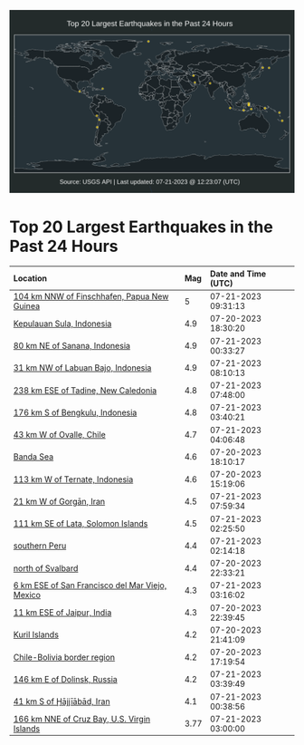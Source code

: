 ![Map](./map.png)

# Top 20 Largest Earthquakes in the Past 24 Hours

| Location | Mag | Date and Time (UTC) |
|:---|:---|:---|
| [104 km NNW of Finschhafen, Papua New Guinea](https://earthquake.usgs.gov/earthquakes/eventpage/us7000khd5) | 5 | 07-21-2023 09:31:13 |
| [Kepulauan Sula, Indonesia](https://earthquake.usgs.gov/earthquakes/eventpage/us7000kh75) | 4.9 | 07-20-2023 18:30:20 |
| [80 km NE of Sanana, Indonesia](https://earthquake.usgs.gov/earthquakes/eventpage/us7000khaz) | 4.9 | 07-21-2023 00:33:27 |
| [31 km NW of Labuan Bajo, Indonesia](https://earthquake.usgs.gov/earthquakes/eventpage/us7000khcr) | 4.9 | 07-21-2023 08:10:13 |
| [238 km ESE of Tadine, New Caledonia](https://earthquake.usgs.gov/earthquakes/eventpage/us7000khcn) | 4.8 | 07-21-2023 07:48:00 |
| [176 km S of Bengkulu, Indonesia](https://earthquake.usgs.gov/earthquakes/eventpage/us7000khbr) | 4.8 | 07-21-2023 03:40:21 |
| [43 km W of Ovalle, Chile](https://earthquake.usgs.gov/earthquakes/eventpage/us7000khbz) | 4.7 | 07-21-2023 04:06:48 |
| [Banda Sea](https://earthquake.usgs.gov/earthquakes/eventpage/us7000kh6q) | 4.6 | 07-20-2023 18:10:17 |
| [113 km W of Ternate, Indonesia](https://earthquake.usgs.gov/earthquakes/eventpage/us7000kh5t) | 4.6 | 07-20-2023 15:19:06 |
| [21 km W of Gorgān, Iran](https://earthquake.usgs.gov/earthquakes/eventpage/us7000khcq) | 4.5 | 07-21-2023 07:59:34 |
| [111 km SE of Lata, Solomon Islands](https://earthquake.usgs.gov/earthquakes/eventpage/us7000khba) | 4.5 | 07-21-2023 02:25:50 |
| [southern Peru](https://earthquake.usgs.gov/earthquakes/eventpage/us7000khb9) | 4.4 | 07-21-2023 02:14:18 |
| [north of Svalbard](https://earthquake.usgs.gov/earthquakes/eventpage/us7000kh92) | 4.4 | 07-20-2023 22:33:21 |
| [6 km ESE of San Francisco del Mar Viejo, Mexico](https://earthquake.usgs.gov/earthquakes/eventpage/us7000khbj) | 4.3 | 07-21-2023 03:16:02 |
| [11 km ESE of Jaipur, India](https://earthquake.usgs.gov/earthquakes/eventpage/us7000kh99) | 4.3 | 07-20-2023 22:39:45 |
| [Kuril Islands](https://earthquake.usgs.gov/earthquakes/eventpage/us7000kh8f) | 4.2 | 07-20-2023 21:41:09 |
| [Chile-Bolivia border region](https://earthquake.usgs.gov/earthquakes/eventpage/us7000kh6a) | 4.2 | 07-20-2023 17:19:54 |
| [146 km E of Dolinsk, Russia](https://earthquake.usgs.gov/earthquakes/eventpage/us7000khbp) | 4.2 | 07-21-2023 03:39:49 |
| [41 km S of Ḩājjīābād, Iran](https://earthquake.usgs.gov/earthquakes/eventpage/us7000khb0) | 4.1 | 07-21-2023 00:38:56 |
| [166 km NNE of Cruz Bay, U.S. Virgin Islands](https://earthquake.usgs.gov/earthquakes/eventpage/pr2023202000) | 3.77 | 07-21-2023 03:00:00 |
